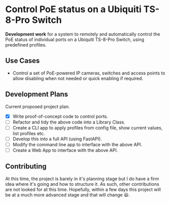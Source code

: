 # Control PoE status on a Ubiquiti TS-8-Pro Switch

**Development work** for a system to remotely and automatically control the PoE
status of individual ports on a Ubiquiti TS-8-Pro Switch, using predefined
profiles.

## Use Cases

- Control a set of PoE-powered IP cameras, switches and access points to allow
disabling when not needed or quick enabling if required.

## Development Plans

Current proposed project plan.

- [x] Write proof-of-concept code to control ports.
- [ ] Refactor and tidy the above code into a Library Class.
- [ ] Create a CLI app to apply profiles from config file, show current values,
  list profiles etc.
- [ ] Develop this into a full API (using FastAPI).
- [ ] Modify the command line app to interface with the above API.
- [ ] Create a Web App to interface with the above API.

## Contributing

At this time, the project is barely in it's planning stage but I do have a firm
idea where it's going and how to structure it. As such, other contributions are
not looked for at this time. Hopefully, within a few days this project will be
at a much more advanced stage and that will change 😃.
